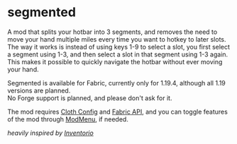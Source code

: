 # segmented


A mod that splits your hotbar into 3 segments, and removes the need to move your hand multiple miles every time you want to hotkey to later slots. <br>
The way it works is instead of using keys 1-9 to select a slot, you first select a segment using 1-3, and then select a slot in that segment using 1-3 again. This makes it possible to quickly navigate the hotbar without ever moving your hand.

Segmented is available for Fabric, currently only for 1.19.4, although all 1.19 versions are planned. <br>
No Forge support is planned, and please don't ask for it. <br>

The mod requires [Cloth Config](https://github.com/shedaniel/ClothConfig/) and [Fabric API](https://github.com/FabricMC/fabric), and you can toggle features of the mod through [ModMenu](https://github.com/TerraformersMC/ModMenu), if needed.

*heavily inspired by [Inventorio](https://github.com/Lizard-Of-Oz/Inventorio)*
